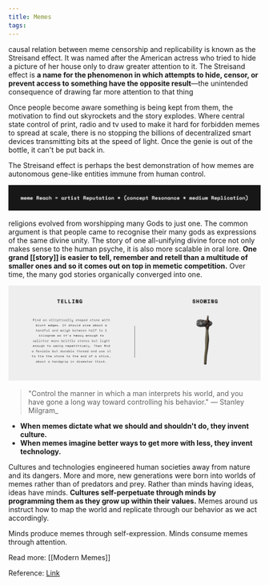 ```yaml
---
title: Memes
tags:
---
```

causal relation between meme censorship and replicability is known as the Streisand effect. It was named after the American actress who tried to hide a picture of her house only to draw greater attention to it. The Streisand effect is **a name for the phenomenon in which attempts to hide, censor, or prevent access to something have the opposite result**—the unintended consequence of drawing far more attention to that thing

Once people become aware something is being kept from them, the motivation to find out skyrockets and the story explodes. Where central state control of print, radio and tv used to make it hard for forbidden memes to spread at scale, there is no stopping the billions of decentralized smart devices transmitting bits at the speed of light. Once the genie is out of the bottle, it can't be put back in.

The Streisand effect is perhaps the best demonstration of how memes are autonomous gene-like entities immune from human control.

![](https://github.com/nassimohmd/memes/blob/main/assets/gill2%20(2).png?raw=true)

religions evolved from worshipping many Gods to just one. The common argument is that people came to recognise their many gods as expressions of the same divine unity. The story of one all-unifying divine force not only makes sense to the human psyche, it is also more scalable in oral lore. **One grand [[story]] is easier to tell, remember and retell than a multitude of smaller ones and so it comes out on top in memetic competition.** Over time, the many god stories organically converged into one.

![](https://github.com/nassimohmd/memes/blob/main/assets/gill2%20(1).png?raw=true)
> "Control the manner in which a man interprets his world, and you have gone a long way toward controlling his behavior." — Stanley Milgram_

-   **When memes dictate what we should and shouldn't do, they invent culture.**
-   **When memes imagine better ways to get more with less, they invent technology.**

Cultures and technologies engineered human societies away from nature and its dangers. More and more, new generations were born into worlds of memes rather than of predators and prey. Rather than minds having ideas, ideas have minds. **Cultures self-perpetuate through minds by programming them as they grow up within their values.** Memes around us instruct how to map the world and replicate through our behavior as we act accordingly.

Minds produce memes through self-expression. Minds consume memes through attention.

Read more: [[Modern Memes]]

Reference: [Link]([[gillesdc.com]])